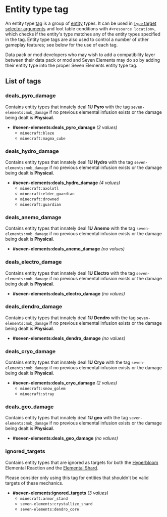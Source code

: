 # Entity type tag

An entity type [tag](https://minecraft.wiki/w/Tag_(Java_Edition)) is a group of [entity](https://minecraft.wiki/w/Entity) types. It can be used in [`type` target selector arguments](https://minecraft.wiki/w/Target_selectors#Selecting_targets_by_type) and loot table conditions with `#<resource location>`, which checks if the entity's type matches any of the entity types specified in the tag. Entity type tags are also used to control a number of other gameplay features; see below for the use of each tag.

Data pack or mod developers who may wish to add a compatibility layer between their data pack or mod and Seven Elements may do so by adding their entity type into the proper Seven Elements entity type tag.

## List of tags

### deals_pyro_damage

Contains entity types that innately deal **1U** <span class="pyro">**Pyro**</span> with the tag `seven-elements:mob_damage` if no previous elemental infusion exists or the damage being dealt is **Physical**.

<div class="treeview">
	<ul>
		<li>
			<span title="NBT List / JSON Array" class="nbt-sprite sprite" style="background-position:-32px -32px;background-size:64px auto;height:16px;width:16px"></span> <b>#seven-elements:deals_pyro_damage</b> <i>(2 values)</i>
			<ul>
				<li><code>minecraft:blaze</code></li>
				<li><code>minecraft:magma_cube</code></li>
			</ul>
		</li>
	</ul>
</div>

### deals_hydro_damage

Contains entity types that innately deal **1U** <span class="hydro">**Hydro**</span> with the tag `seven-elements:mob_damage` if no previous elemental infusion exists or the damage being dealt is **Physical**.

<div class="treeview">
	<ul>
		<li>
			<span title="NBT List / JSON Array" class="nbt-sprite sprite" style="background-position:-32px -32px;background-size:64px auto;height:16px;width:16px"></span> <b>#seven-elements:deals_hydro_damage</b> <i>(4 values)</i>
			<ul>
				<li><code>minecraft:axolotl</code></li>
				<li><code>minecraft:elder_guardian</code></li>
				<li><code>minecraft:drowned</code></li>
				<li><code>minecraft:guardian</code></li>
			</ul>
		</li>
	</ul>
</div>

### deals_anemo_damage

Contains entity types that innately deal **1U** <span class="anemo">**Anemo**</span> with the tag `seven-elements:mob_damage` if no previous elemental infusion exists or the damage being dealt is **Physical**.

<div class="treeview">
	<ul>
		<li>
			<span title="NBT List / JSON Array" class="nbt-sprite sprite" style="background-position:-32px -32px;background-size:64px auto;height:16px;width:16px"></span> <b>#seven-elements:deals_anemo_damage</b> <i>(no values)</i>
		</li>
	</ul>
</div>

### deals_electro_damage

Contains entity types that innately deal **1U** <span class="electro">**Electro**</span> with the tag `seven-elements:mob_damage` if no previous elemental infusion exists or the damage being dealt is **Physical**.

<div class="treeview">
	<ul>
		<li>
			<span title="NBT List / JSON Array" class="nbt-sprite sprite" style="background-position:-32px -32px;background-size:64px auto;height:16px;width:16px"></span> <b>#seven-elements:deals_electro_damage</b> <i>(no values)</i>
		</li>
	</ul>
</div>

### deals_dendro_damage

Contains entity types that innately deal **1U** <span class="dendro">**Dendro**</span> with the tag `seven-elements:mob_damage` if no previous elemental infusion exists or the damage being dealt is **Physical**.

<div class="treeview">
	<ul>
		<li>
			<span title="NBT List / JSON Array" class="nbt-sprite sprite" style="background-position:-32px -32px;background-size:64px auto;height:16px;width:16px"></span> <b>#seven-elements:deals_dendro_damage</b> <i>(no values)</i>
		</li>
	</ul>
</div>

### deals_cryo_damage

Contains entity types that innately deal **1U** <span class="cryo">**Cryo**</span> with the tag `seven-elements:mob_damage` if no previous elemental infusion exists or the damage being dealt is **Physical**.

<div class="treeview">
	<ul>
		<li>
			<span title="NBT List / JSON Array" class="nbt-sprite sprite" style="background-position:-32px -32px;background-size:64px auto;height:16px;width:16px"></span> <b>#seven-elements:deals_cryo_damage</b> <i>(2 values)</i>
			<ul>
				<li><code>minecraft:snow_golem</code></li>
				<li><code>minecraft:stray</code></li>
			</ul>
		</li>
	</ul>
</div>

### deals_geo_damage

Contains entity types that innately deal **1U** <span class="geo">**geo**</span> with the tag `seven-elements:mob_damage` if no previous elemental infusion exists or the damage being dealt is **Physical**.

<div class="treeview">
	<ul>
		<li>
			<span title="NBT List / JSON Array" class="nbt-sprite sprite" style="background-position:-32px -32px;background-size:64px auto;height:16px;width:16px"></span> <b>#seven-elements:deals_geo_damage</b> <i>(no values)</i>
		</li>
	</ul>
</div>

### ignored_targets

Contains entity types that are ignored as targets for both the [Hyperbloom](../../guide/elements/elemental_reactions/bloom.md#hyperbloom) Elemental Reaction and the [Elemental Shard](../../guide/elements/elemental_reactions/crystallize.md#elemental-shard).

Please consider only using this tag for entities that shouldn't be valid targets of these mechanics.

<div class="treeview">
	<ul>
		<li>
			<span title="NBT List / JSON Array" class="nbt-sprite sprite" style="background-position:-32px -32px;background-size:64px auto;height:16px;width:16px"></span> <b>#seven-elements:ignored_targets</b> <i>(3 values)</i>
			<ul>
				<li><code>minecraft:armor_stand</code></li>
				<li><code>seven-elements:crystallize_shard</code></li>
				<li><code>seven-elements:dendro_core</code></li>
			</ul>
		</li>
	</ul>
</div>